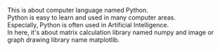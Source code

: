 This is about computer language named Python.  
Python is easy to learn and used in many computer areas.  
Especially, Python is often used in Artificial Intelligence.  
In here, it's about matrix calculation library named numpy and image or graph drawing library name matplotlib.
